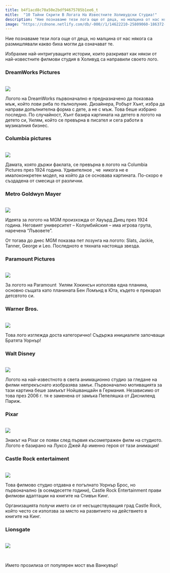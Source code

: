 ```yaml
---
title: b4f1acd8c70a50e2bdf94675785b1ee6_t
mitle:  "10 Тайни Скрити В Логата На Известните Холивудски Студиа!"
description: "Ние познаваме тези лога още от деца, но малцина от нас някога са размишлявали какво биха могли да означават те. Избрахме най-интригуващите истории, които разкриват �"
image: "https://cdnone.netlify.com/db/-000//1/14622210-25809060-186372-0-1496741788-1496741794-650-1-1496741794-650-bbb3761306-1496924442.jpg"
---
```


 <p>Ние познаваме тези лога още от деца, но малцина от нас някога са размишлявали какво биха могли да означават те.</p>      <p>Избрахме най-интригуващите истории, които разкриват как някои от най-известните филмови студия в Холивуд са направили своето лого.</p> <h3>DreamWorks Pictures</h3> <p> <br/><img src="https://cdnone.netlify.com/db/-000//1/14622210-25809060-186372-0-1496741788-1496741794-650-1-1496741794-650-bbb3761306-1496924442.jpg"/><br/></p> <p>Логото на DreamWorks първоначално е предназначено да показваа мъж, който лови риба по пълнолуние. Дизайнера, Робърт Хънт, избра да направи допълнителна форма с дете, а не с мъж. Това беше избрано последно. По случайност, Хънт базира картината на детето в логото на детето си, Уилям, който се превърна в писател и сега работи в музикалния бизнес.</p>       <h3>Columbia pictures</h3> <p> <br/><img src="https://cdnone.netlify.com/db/-000//1/14622260-25811760-182735-0-1496742323-1496742328-650-1-1496742328-650-55f6725a99-1496924442.jpg"/><br/></p> <p>Дамата, която държи факлата, се превърна в логото на Columbia Pictures през 1924 година. Удивителное , че  никога не е ималоконкретен модел, на който да се основава картината. По-скоро е създадена от смесица от различни.</p> <h3>Metro Goldwyn Mayer</h3> <p> <br/><img src="https://cdnone.netlify.com/db/2017/06/14622310-26224760-12566-0-1496743325-0-1496751636-0-1496753871-1496753884-0-1496903667-0-1496907568-1496907577-650-1-1496907577-650-5d8ebdd21e-1496924442.jpg"/><br/></p> <p>Идеята за логото на MGM произхожда от Хауърд Диец през 1924 година. Неговият университет – Колумбийския – има игрова група, наречена “Лъвовете”.</p>      <p>От тогава до днес MGM показва пет лозунга на логото: Slats, Jackie, Tanner, George и Leo. Последното е тяхната настояща звезда.</p> <h3>Paramount Pictures</h3> <p> <br/><img src="https://cdnone.netlify.com/db/2017/06/14622360-25819960-38764-0-1496745153-1496745157-650-1-1496745157-650-c32ca592ac-1496924442.jpg"/><br/></p> <p>За логото на Paramount  Уилям Хокинсън използва една планина, основно същата като планината Бен Ломънд в Юта, където е прекарал детсвтото си.</p> <h3>Warner Bros.</h3> <p> <br/><img src="https://cdnone.netlify.com/db/2017/06/14622410-26002360-2-0-1496826584-1496826589-650-1-1496826589-650-b1a15a7030-1496924442.jpg"/><br/></p> <p>Това лого изглежда доста категорично! Съдържа инициалите започващи Братята Уорнър!</p> <h3>Walt Disney</h3> <p> <br/><img src="https://cdnone.netlify.com/db/2017/06/14622460-26224060-726-0-1496744829-0-1496752008-0-1496754017-1496754062-0-1496903618-0-1496907051-1496907059-650-1-1496907059-650-d5195c8dc6-1496924442.jpg"/><br/></p>      <p>Логото на най-известното в света анимационно студио за гледане на филми непрекъснато изобразява замък. Първоначално мотивацията за тази картина беше замъкът Нойшванщайн в Германия. Независимо от това през 2006 г. тя е заменена от замъка Пепеляшка от Дисниленд Париж.</p>  <h3>Pixar</h3> <p> <br/><img src="https://cdnone.netlify.com/db/2017/06/14622510-25820560-187263-0-1496745350-1496745354-650-1-1496745354-650-2b453823bd-1496924442.jpg"/><br/></p> <p>Знакът на Pixar се появи след първия късометражен филм на студиото. Логото е базирано на Луксо Джей Ар именно героя от тази анимация!</p> <h3>Castle Rock entertaiment</h3> <p> <br/><img src="https://cdnone.netlify.com/db/2017/06/14622560-25846910-328764-0-1496745704-0-1496752106-0-1496754320-1496754326-650-1-1496754326-650-e107a70680-1496924442.jpg"/><br/></p>      <p>Това филмово студио отдавна е погълнато Уорнър Брос, но първоначално (в осемдесетте години), Castle Rock Entertainment прави филмови адаптации на книгите на Стивън Кинг.</p> <p>Организацията получи името си от несъществуващия град Castle Rock, който често се използва за място на развитието на действието в книгите на Кинг.</p>  <h3>Lionsgate</h3> <p> <br/><img src="https://cdnone.netlify.com/db/2017/06/14622610-25847860-723864-0-1496746067-0-1496752144-0-1496754496-1496754508-650-1-1496754508-650-7b39c098a2-1496924442.jpg"/><br/></p> <p> </p> <p>Името прозилиза от популярен мост във Ванкувър!</p>       